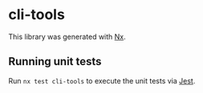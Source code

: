 # cli-tools

This library was generated with [Nx](https://nx.dev).

## Running unit tests

Run `nx test cli-tools` to execute the unit tests via [Jest](https://jestjs.io).
